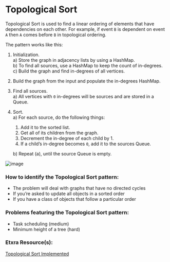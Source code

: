 # Topological Sort
Topological Sort is used to find a linear ordering of elements that have dependencies on each other. For example, if event `B` is dependent on event `A` then `A` comes before `B` in topological ordering.

The pattern works like this:
1. Initialization.  
  a) Store the graph in adjacency lists by using a HashMap.  
  b) To find all sources, use a HashMap to keep the count of in-degrees.    
  c) Build the graph and find in-degrees of all vertices.  
2. Build the graph from the input and populate the in-degrees HashMap.
3. Find all sources.  
  a) All vertices with `0` in-degrees will be sources and are stored in a Queue.  
4. Sort.   
  a) For each source, do the following things:  
      1. Add it to the sorted list.  
      2. Get all of its children from the graph.  
      3. Decrement the in-degree of each child by 1.  
      4. If a child’s in-degree becomes `0`, add it to the sources Queue.  
      
    b) Repeat (a), until the source Queue is empty.  

![image](https://user-images.githubusercontent.com/69539559/227814232-3c42766b-08c3-4554-bd5c-aeb60f3f39f6.png)  


### How to identify the Topological Sort pattern:
- The problem will deal with graphs that have no directed cycles
- If you’re asked to update all objects in a sorted order
- If you have a class of objects that follow a particular order

### Problems featuring the Topological Sort pattern:
- Task scheduling (medium)
- Minimum height of a tree (hard)

### Etxra Resource(s):
[Topological Sort Implemented](https://www.interviewcake.com/concept/java/topological-sort)
